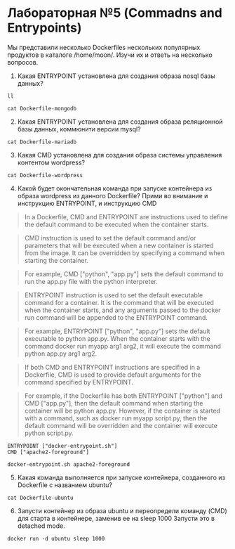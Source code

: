 # Лабораторная №5 (Commadns and Entrypoints)

Мы представили несколько Dockerfiles нескольких популярных продуктов в каталоге /home/moon/.
Изучи их и ответь на несколько вопросов.

1. Какая ENTRYPOINT установлена для создания образа nosql базы данных?

```shell
ll
```

```shell
cat Dockerfile-mongodb
```

2. Какая ENTRYPOINT установлена для создания образа реляционной базы данных, коммюнити версии mysql?

```shell
cat Dockerfile-mariadb
```

3. Какая CMD установлена для создания образа системы управления контентом wordpress?

```shell
cat Dockerfile-wordpress
```

4. Какой будет окончательная команда при запуске контейнера из образа wordpress из данного Dockerfile? Прими во внимание
   и инструкцию ENTRYPOINT, и инструкцию CMD

> In a Dockerfile, CMD and ENTRYPOINT are instructions used to define the default command to be executed when the
> container starts.

> CMD instruction is used to set the default command and/or parameters that will be executed when a new container is
> started from the image. It can be overridden by specifying a command when starting the container.

> For example, CMD ["python", "app.py"] sets the default command to run the app.py file with the python interpreter.

> ENTRYPOINT instruction is used to set the default executable command for a container. It is the command that will be
> executed when the container starts, and any arguments passed to the docker run command will be appended to the
> ENTRYPOINT command.

> For example, ENTRYPOINT ["python", "app.py"] sets the default executable to python app.py. When the container starts
> with the command docker run myapp arg1 arg2, it will execute the command python app.py arg1 arg2.

> If both CMD and ENTRYPOINT instructions are specified in a Dockerfile, CMD is used to provide default arguments for
> the
> command specified by ENTRYPOINT.

> For example, if the Dockerfile has both ENTRYPOINT ["python"] and CMD ["app.py"], then the default command when
> starting
> the container will be python app.py. However, if the container is started with a command, such as docker run myapp
> script.py, then the default command will be overridden and the container will execute python script.py.

```
ENTRYPOINT ["docker-entrypoint.sh"]
CMD ["apache2-foreground"]
```

```
docker-entrypoint.sh apache2-foreground
```

5. Какая команда выполняется при запуске контейнера, созданного из Dockerfile с названием ubuntu?

```shell
cat Dockerfile-ubuntu
```

6. Запусти контейнер из образа ubuntu и переопредели команду (CMD) для старта в контейнере, заменив ее на sleep 1000
   Запусти это в detached mode.

```docker
docker run -d ubuntu sleep 1000
```
